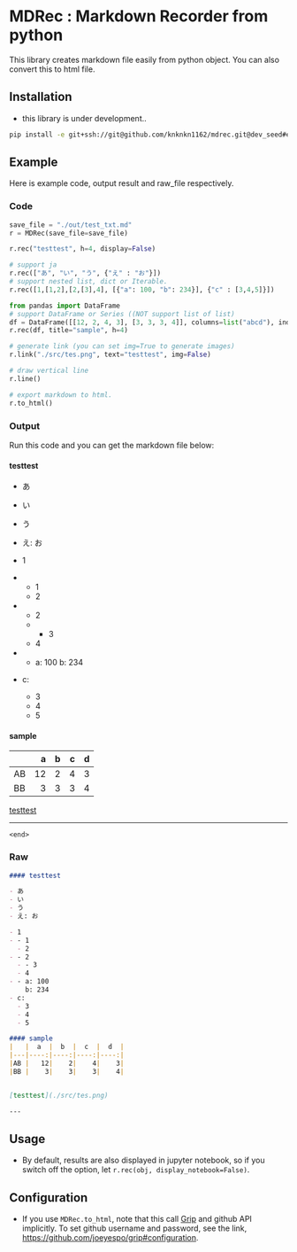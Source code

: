 # MDRec : Markdown Recorder from python

This library creates markdown file easily from python object.
You can also convert this to html file.

## Installation

+ this library is under development..

```bash
pip install -e git+ssh://git@github.com/knknkn1162/mdrec.git@dev_seed#egg=mdrec-0.1dev
```

## Example

Here is example code, output result and raw_file respectively.

### Code

```python
save_file = "./out/test_txt.md"
r = MDRec(save_file=save_file)

r.rec("testtest", h=4, display=False)

# support ja
r.rec(["あ", "い", "う", {"え" : "お"}])
# support nested list, dict or Iterable. 
r.rec([1,[1,2],[2,[3],4], [{"a": 100, "b": 234}], {"c" : [3,4,5]}])

from pandas import DataFrame
# support DataFrame or Series ((NOT support list of list)
df = DataFrame([[12, 2, 4, 3], [3, 3, 3, 4]], columns=list("abcd"), index=["AB", "BB"])
r.rec(df, title="sample", h=4)

# generate link (you can set img=True to generate images)
r.link("./src/tes.png", text="testtest", img=False)

# draw vertical line
r.line()

# export markdown to html.
r.to_html()
```

### Output

Run this code and you can get the markdown file below:

#### testtest

- あ
- い
- う
- え: お

- 1
- - 1
  - 2
- - 2
  - - 3
  - 4
- - a: 100
    b: 234
- c:
  - 3
  - 4
  - 5

#### sample
|   |  a  |  b  |  c  |  d  |
|---|----:|----:|----:|----:|
|AB |   12|    2|    4|    3|
|BB |    3|    3|    3|    4|


[testtest](./src/tes.png)

---

`<end>`

### Raw 

```markdown
#### testtest

- あ
- い
- う
- え: お

- 1
- - 1
  - 2
- - 2
  - - 3
  - 4
- - a: 100
    b: 234
- c:
  - 3
  - 4
  - 5

#### sample
|   |  a  |  b  |  c  |  d  |
|---|----:|----:|----:|----:|
|AB |   12|    2|    4|    3|
|BB |    3|    3|    3|    4|


[testtest](./src/tes.png)

---
```

## Usage

+ By default, results are also displayed in jupyter notebook, so if you switch off the option, let `r.rec(obj, display_notebook=False)`.

## Configuration

+ If you use `MDRec.to_html`, note that this call [Grip](https://github.com/joeyespo/grip) and github API implicitly. To set github username and password, see the link, https://github.com/joeyespo/grip#configuration.

